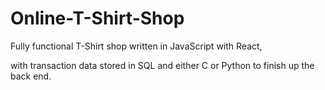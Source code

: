 # Online-T-Shirt-Shop

Fully functional T-Shirt shop written in JavaScript with React, 

with transaction data stored in SQL and either C or Python to finish up the back end.
